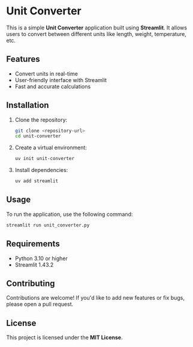 # Unit Converter

This is a simple **Unit Converter** application built using **Streamlit**. It allows users to convert between different units like length, weight, temperature, etc.

## Features
- Convert units in real-time
- User-friendly interface with Streamlit
- Fast and accurate calculations

## Installation
1. Clone the repository:
   ```bash
   git clone <repository-url>
   cd unit-converter
   ```

2. Create a virtual environment:
   ```bash
   uv init unit-converter
   ```

3. Install dependencies:
   ```bash
   uv add streamlit
   ```

## Usage
To run the application, use the following command:
```bash
streamlit run unit_converter.py
```

## Requirements
- Python 3.10 or higher
- Streamlit 1.43.2

## Contributing
Contributions are welcome! If you'd like to add new features or fix bugs, please open a pull request.

## License
This project is licensed under the **MIT License**.

